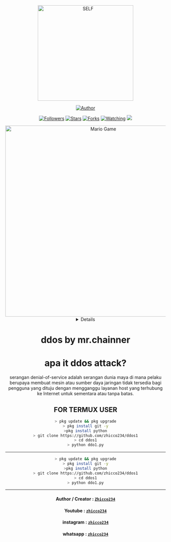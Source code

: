 <div align="center">
<img src="https://i.postimg.cc/9FxKh6TS/png-clipart-anonymous-logo-security-hacker-graphics-anonymous-white-logo-removebg-preview.png" alt="SELF" width="300" />
</p>
<p align="center">
<a href="https://github.com/zhicco442"><img title="Author" src="https://img.shields.io/badge/AUTHOR-zhicco-orange.svg?style=for-the-badge&logo=github"></a>
</p>
<p align="center">
<a href="https://github.com/zhicco442/wabotzhicco/followers"><img title="Followers" src="https://img.shields.io/github/followers/Ramlan666?color=blue&style=flat-square"></a>
<a href="https://github.com/zhicco442/wabotzhicco/stargazers/"><img title="Stars" src="https://img.shields.io/github/stars/Ramlan666/babybotcolor=red&style=flat-square"></a>
<a href="https://github.com/zhicco442/wabotzhicco/network/members"><img title="Forks" src="https://img.shields.io/github/forks/Ramlan666/babybot?color=red&style=flat-square"></a>
<a href="  https://github.com/zhicco442/wabotzhicco/watchers"><img title="Watching" src="https://img.shields.io/github/watchers/Ramlan666/babybot?label=Watchers&color=blue&style=flat-square"></a>
<a href="https://hits.seeyoufarm.com"><img src="https://hits.seeyoufarm.com/api/count/incr/badge.svg?url=https%3A%2F%2Fgithub.com%2FRamlan666%2Fwabotzhicco&count_bg=%2379C83D&title_bg=%23555555&icon=probot.svg&icon_color=%2300FF6D&title=hits&edge_flat=false"/></a>
</p>
<img src="https://github.com/TheDudeThatCode/TheDudeThatCode/blob/master/Assets/Developer.gif" alt="Mario Game" width="600" />
<div align="center">
<details>
 
</details>

# ddos by mr.chainner
  
# apa it ddos attack?
serangan denial-of-service adalah serangan dunia maya di mana pelaku berupaya membuat mesin atau sumber daya jaringan tidak tersedia bagi pengguna yang dituju dengan mengganggu layanan host yang terhubung ke Internet untuk sementara atau tanpa batas.

## FOR TERMUX USER

```bash
> pkg update && pkg upgrade
> pkg install git -y
>pkg install python
> git clone https://github.com/zhicco234/ddos1
> cd ddos1
> python ddo1.py
```

---------


```bash
> pkg update && pkg upgrade
> pkg install git -y
>pkg install python
> git clone https://github.com/zhicco234/ddos1
> cd ddos1
> python ddo1.py
```
---------

#### Author / Creator : [`Zhicco234`](https://GitHub.com/zhicco234)

#### Youtube : [`zhicco234`](https://www.youtube.com/channel/UCnMYFNPunv1elnNNqKoHZKg)

#### instagram : [`zhicco234`](https://instagram.com/zhicco8997)

#### whatsapp : [`zhicco234`](https://wa.me/+6283805850124)


